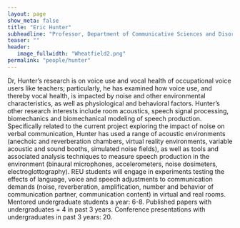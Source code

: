 ```yaml
---
layout: page
show_meta: false
title: "Eric Hunter"
subheadline: "Professor, Department of Communicative Sciences and Disorders"
teaser: ""
header:
   image_fullwidth: "Wheatfield2.png"
permalink: "people/hunter"
---
```

Dr, Hunter’s research is on voice use and vocal health of occupational voice users like teachers; particularly, he has examined how voice use, and thereby vocal health, is impacted by noise and other environmental characteristics, as well as physiological and behavioral factors. Hunter’s other research interests include room acoustics, speech signal processing, biomechanics and biomechanical modeling of speech production. Specifically related to the current project exploring the impact of noise on verbal communication, Hunter has used a range of acoustic environments (anechoic and reverberation chambers, virtual reality environments, variable acoustic and sound booths, simulated noise fields), as well as tools and associated analysis techniques to measure speech production in the environment (binaural microphones, accelerometers, noise dosimeters, electroglottography). REU students will engage in experiments testing the effects of language, voice and speech adjustments to communication demands (noise, reverberation, amplification, number and behavior of communication partner, communication content) in virtual and real rooms. Mentored undergraduate students a year: 6-8. Published papers with undergraduates = 4 in past 3 years. Conference presentations with undergraduates in past 3 years: 20.
